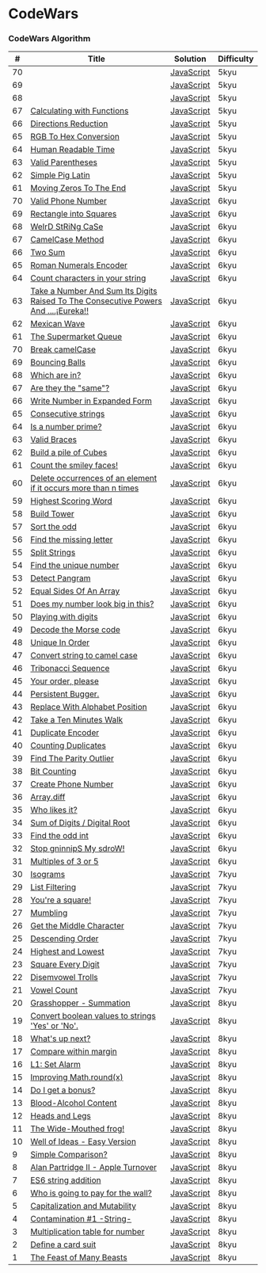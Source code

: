 # CodeWars

### CodeWars Algorithm

| #   | Title                                                                                                                                                          | Solution                                                    | Difficulty |
| --- | -------------------------------------------------------------------------------------------------------------------------------------------------------------- | ----------------------------------------------------------- | ---------- |
| 70  | []()                                                                                                                                                           | [JavaScript](./5kyu/positive/.js)                           | 5kyu       |
| 69  | []()                                                                                                                                                           | [JavaScript](./5kyu/positive/.js)                           | 5kyu       |
| 68  | []()                                                                                                                                                           | [JavaScript](./5kyu/positive/.js)                           | 5kyu       |
| 67  | [Calculating with Functions](https://www.codewars.com/kata/525f3eda17c7cd9f9e000b39/train/javascript)                                                          | [JavaScript](./5kyu/positive/7.zero.js)                     | 5kyu       |
| 66  | [Directions Reduction](https://www.codewars.com/kata/550f22f4d758534c1100025a/train/javascript)                                                                | [JavaScript](./5kyu/positive/6.dirReduc.js)                 | 5kyu       |
| 65  | [RGB To Hex Conversion](https://www.codewars.com/kata/513e08acc600c94f01000001/train/javascript)                                                               | [JavaScript](./5kyu/positive/5.rgb.js)                      | 5kyu       |
| 64  | [Human Readable Time](https://www.codewars.com/kata/52685f7382004e774f0001f7/train/javascript)                                                                 | [JavaScript](./5kyu/positive/4.humanReadable.js)            | 5kyu       |
| 63  | [Valid Parentheses](https://www.codewars.com/kata/52774a314c2333f0a7000688/train/javascript)                                                                   | [JavaScript](./5kyu/positive/3.validParentheses.js)         | 5kyu       |
| 62  | [Simple Pig Latin](https://www.codewars.com/kata/520b9d2ad5c005041100000f/train/javascript)                                                                    | [JavaScript](./5kyu/positive/2.pigIt.js)                    | 5kyu       |
| 61  | [Moving Zeros To The End](https://www.codewars.com/kata/52597aa56021e91c93000cb0/train/javascript)                                                             | [JavaScript](./5kyu/positive/1.moveZeros.js)                | 5kyu       |
| 70  | [Valid Phone Number](https://www.codewars.com/kata/525f47c79f2f25a4db000025/train/javascript)                                                                  | [JavaScript](./6kyu/positive/50.validPhoneNumber.js)        | 6kyu       |
| 69  | [Rectangle into Squares](https://www.codewars.com/kata/55466989aeecab5aac00003e/train/javascript)                                                              | [JavaScript](./6kyu/positive/49.sqInRect.js)                | 6kyu       |
| 68  | [WeIrD StRiNg CaSe](https://www.codewars.com/kata/52b757663a95b11b3d00062d/train/javascript)                                                                   | [JavaScript](./6kyu/positive/48.toWeirdCase.js)             | 6kyu       |
| 67  | [CamelCase Method](https://www.codewars.com/kata/587731fda577b3d1b0001196/train/javascript)                                                                    | [JavaScript](./6kyu/positive/47.camelCase.js)               | 6kyu       |
| 66  | [Two Sum](https://www.codewars.com/kata/52c31f8e6605bcc646000082/train/javascript)                                                                             | [JavaScript](./6kyu/positive/46.twoSum.js)                  | 6kyu       |
| 65  | [Roman Numerals Encoder](https://www.codewars.com/kata/51b62bf6a9c58071c600001b/train/javascript)                                                              | [JavaScript](./6kyu/positive/45.solution.js)                | 6kyu       |
| 64  | [Count characters in your string](https://www.codewars.com/kata/52efefcbcdf57161d4000091/train/javascript)                                                     | [JavaScript](./6kyu/positive/44.count.js)                   | 6kyu       |
| 63  | [Take a Number And Sum Its Digits Raised To The Consecutive Powers And ....¡Eureka!!](https://www.codewars.com/kata/5626b561280a42ecc50000d1/train/javascript) | [JavaScript](./6kyu/positive/43.sumDigPow.js)               | 6kyu       |
| 62  | [Mexican Wave](https://www.codewars.com/kata/58f5c63f1e26ecda7e000029/train/javascript)                                                                        | [JavaScript](./6kyu/positive/42.wave.js)                    | 6kyu       |
| 61  | [The Supermarket Queue](https://www.codewars.com/kata/57b06f90e298a7b53d000a86/train/javascript)                                                               | [JavaScript](./6kyu/positive/41.queueTime.js)               | 6kyu       |
| 70  | [Break camelCase](https://www.codewars.com/kata/5208f99aee097e6552000148/train/javascript)                                                                     | [JavaScript](./6kyu/positive/40.solution.js)                | 6kyu       |
| 69  | [Bouncing Balls](https://www.codewars.com/kata/5544c7a5cb454edb3c000047/train/javascript)                                                                      | [JavaScript](./6kyu/positive/39.bouncingBall.js)            | 6kyu       |
| 68  | [Which are in?](https://www.codewars.com/kata/550554fd08b86f84fe000a58/train/javascript)                                                                       | [JavaScript](./6kyu/positive/38.inArray.js)                 | 6kyu       |
| 67  | [Are they the "same"?](https://www.codewars.com/kata/550498447451fbbd7600041c/train/javascript)                                                                | [JavaScript](./6kyu/positive/37.comp.js)                    | 6kyu       |
| 66  | [Write Number in Expanded Form](https://www.codewars.com/kata/5842df8ccbd22792a4000245/train/javascript)                                                       | [JavaScript](./6kyu/positive/36.expandedForm.js)            | 6kyu       |
| 65  | [Consecutive strings](https://www.codewars.com/kata/56a5d994ac971f1ac500003e/train/javascript)                                                                 | [JavaScript](./6kyu/positive/35.longestConsec.js)           | 6kyu       |
| 64  | [Is a number prime?](https://www.codewars.com/kata/5262119038c0985a5b00029f/train/javascript)                                                                  | [JavaScript](./6kyu/positive/34.isPrime.js)                 | 6kyu       |
| 63  | [Valid Braces](https://www.codewars.com/kata/5277c8a221e209d3f6000b56/train/javascript)                                                                        | [JavaScript](./6kyu/positive/33.validBraces.js)             | 6kyu       |
| 62  | [Build a pile of Cubes](https://www.codewars.com/kata/5592e3bd57b64d00f3000047/train/javascript)                                                               | [JavaScript](./6kyu/positive/32.findNb.js)                  | 6kyu       |
| 61  | [Count the smiley faces!](https://www.codewars.com/kata/583203e6eb35d7980400002a/train/javascript)                                                             | [JavaScript](./6kyu/positive/31.countSmileys.js)            | 6kyu       |
| 60  | [Delete occurrences of an element if it occurs more than n times](https://www.codewars.com/kata/554ca54ffa7d91b236000023/train/javascript)                     | [JavaScript](./6kyu/positive/30.deleteNth.js)               | 6kyu       |
| 59  | [Highest Scoring Word](https://www.codewars.com/kata/57eb8fcdf670e99d9b000272/train/javascript)                                                                | [JavaScript](./6kyu/positive/29.high.js)                    | 6kyu       |
| 58  | [Build Tower](https://www.codewars.com/kata/576757b1df89ecf5bd00073b/train/javascript)                                                                         | [JavaScript](./6kyu/positive/28.towerBuilder.js)            | 6kyu       |
| 57  | [Sort the odd](https://www.codewars.com/kata/578aa45ee9fd15ff4600090d/train/javascript)                                                                        | [JavaScript](./6kyu/positive/27.sortArray.js)               | 6kyu       |
| 56  | [Find the missing letter](https://www.codewars.com/kata/5839edaa6754d6fec10000a2/train/javascript)                                                             | [JavaScript](./6kyu/positive/26.findMissingLetter.js)       | 6kyu       |
| 55  | [Split Strings](https://www.codewars.com/kata/515de9ae9dcfc28eb6000001/train/javascript)                                                                       | [JavaScript](./6kyu/positive/25.solution.js)                | 6kyu       |
| 54  | [Find the unique number](https://www.codewars.com/kata/585d7d5adb20cf33cb000235/train/javascript)                                                              | [JavaScript](./6kyu/positive/24.findUniq.js)                | 6kyu       |
| 53  | [Detect Pangram](https://www.codewars.com/kata/545cedaa9943f7fe7b000048/train/javascript)                                                                      | [JavaScript](./6kyu/positive/23.isPangram.js)               | 6kyu       |
| 52  | [Equal Sides Of An Array](https://www.codewars.com/kata/5679aa472b8f57fb8c000047/train/javascript)                                                             | [JavaScript](./6kyu/positive/22.findEvenIndex.js)           | 6kyu       |
| 51  | [Does my number look big in this?](https://www.codewars.com/kata/5287e858c6b5a9678200083c/train/javascript)                                                    | [JavaScript](./6kyu/positive/21.narcissistic.js)            | 6kyu       |
| 50  | [Playing with digits](https://www.codewars.com/kata/5552101f47fc5178b1000050/train/javascript)                                                                 | [JavaScript](./6kyu/positive/20.digPow.js)                  | 6kyu       |
| 49  | [Decode the Morse code](https://www.codewars.com/kata/54b724efac3d5402db00065e/train/javascript)                                                               | [JavaScript](./6kyu/positive/19.decodeMorse.js)             | 6kyu       |
| 48  | [Unique In Order](https://www.codewars.com/kata/54e6533c92449cc251001667/train/javascript)                                                                     | [JavaScript](./6kyu/positive/18.uniqueInOrder.js)           | 6kyu       |
| 47  | [Convert string to camel case](https://www.codewars.com/kata/517abf86da9663f1d2000003/train/javascript)                                                        | [JavaScript](./6kyu/positive/17.toCamelCase.js)             | 6kyu       |
| 46  | [Tribonacci Sequence](https://www.codewars.com/kata/556deca17c58da83c00002db/train/javascript)                                                                 | [JavaScript](./6kyu/positive/16.tribonacci.js)              | 6kyu       |
| 45  | [Your order, please](https://www.codewars.com/kata/55c45be3b2079eccff00010f/train/javascript)                                                                  | [JavaScript](./6kyu/positive/15.order.js.js)                | 6kyu       |
| 44  | [Persistent Bugger.](https://www.codewars.com/kata/55bf01e5a717a0d57e0000ec/train/javascript)                                                                  | [JavaScript](./6kyu/positive/14.persistence.js)             | 6kyu       |
| 43  | [Replace With Alphabet Position](https://www.codewars.com/kata/546f922b54af40e1e90001da/train/javascript)                                                      | [JavaScript](./6kyu/positive/13.alphabetPosition.js)        | 6kyu       |
| 42  | [Take a Ten Minutes Walk](https://www.codewars.com/kata/54da539698b8a2ad76000228/train/javascript)                                                             | [JavaScript](./6kyu/positive/12.isValidWalk.js)             | 6kyu       |
| 41  | [Duplicate Encoder](https://www.codewars.com/kata/54b42f9314d9229fd6000d9c/train/javascript)                                                                   | [JavaScript](./6kyu/positive/11.duplicateEncode.js)         | 6kyu       |
| 40  | [Counting Duplicates](https://www.codewars.com/kata/54bf1c2cd5b56cc47f0007a1/train/javascript)                                                                 | [JavaScript](./6kyu/positive/10.duplicateCount.js)          | 6kyu       |
| 39  | [Find The Parity Outlier](https://www.codewars.com/kata/5526fc09a1bbd946250002dc/train/javascript)                                                             | [JavaScript](./6kyu/positive/9.findOutlier.js)              | 6kyu       |
| 38  | [Bit Counting](https://www.codewars.com/kata/526571aae218b8ee490006f4/train/javascript)                                                                        | [JavaScript](./6kyu/positive/8.countBits.js)                | 6kyu       |
| 37  | [Create Phone Number](https://www.codewars.com/kata/525f50e3b73515a6db000b83/train/javascript)                                                                 | [JavaScript](./6kyu/positive/7.createPhoneNumber.js)        | 6kyu       |
| 36  | [Array.diff](https://www.codewars.com/kata/523f5d21c841566fde000009/train/javascript)                                                                          | [JavaScript](./6kyu/positive/6.arrayDiff.js)                | 6kyu       |
| 35  | [Who likes it?](https://www.codewars.com/kata/5266876b8f4bf2da9b000362/train/javascript)                                                                       | [JavaScript](./6kyu/positive/5.likes.js)                    | 6kyu       |
| 34  | [Sum of Digits / Digital Root](https://www.codewars.com/kata/541c8630095125aba6000c00/train/javascript)                                                        | [JavaScript](./6kyu/positive/4.digitalRoot.js)              | 6kyu       |
| 33  | [Find the odd int](https://www.codewars.com/kata/54da5a58ea159efa38000836/train/javascript)                                                                    | [JavaScript](./6kyu/positive/3.findOdd.js)                  | 6kyu       |
| 32  | [Stop gninnipS My sdroW!](https://www.codewars.com/kata/5264d2b162488dc400000001/train/javascript)                                                             | [JavaScript](./6kyu/positive/2.spinWords.js)                | 6kyu       |
| 31  | [Multiples of 3 or 5](https://www.codewars.com/kata/514b92a657cdc65150000006/train/javascript)                                                                 | [JavaScript](./6kyu/positive/1.solution.js)                 | 6kyu       |
| 30  | [Isograms](https://www.codewars.com/kata/54ba84be607a92aa900000f1/train/javascript)                                                                            | [JavaScript](./7kyu/positive/10.isIsogram.js)               | 7kyu       |
| 29  | [List Filtering](https://www.codewars.com/kata/53dbd5315a3c69eed20002dd/train/javascript)                                                                      | [JavaScript](./7kyu/positive/9.filter_list.js)              | 7kyu       |
| 28  | [You're a square!](https://www.codewars.com/kata/54c27a33fb7da0db0100040e/train/javascript)                                                                    | [JavaScript](./7kyu/positive/8.isSquare.js)                 | 7kyu       |
| 27  | [Mumbling](https://www.codewars.com/kata/5667e8f4e3f572a8f2000039/train/javascript)                                                                            | [JavaScript](./7kyu/positive/7.accum.js)                    | 7kyu       |
| 26  | [Get the Middle Character](https://www.codewars.com/kata/56747fd5cb988479af000028/train/javascript)                                                            | [JavaScript](./7kyu/positive/6.getMiddle.js)                | 7kyu       |
| 25  | [Descending Order](https://www.codewars.com/kata/5467e4d82edf8bbf40000155)                                                                                     | [JavaScript](./7kyu/positive/5.descendingOrder.js)          | 7kyu       |
| 24  | [Highest and Lowest](https://www.codewars.com/kata/554b4ac871d6813a03000035/train/javascript)                                                                  | [JavaScript](./7kyu/positive/4.highAndLow.js)               | 7kyu       |
| 23  | [Square Every Digit](https://www.codewars.com/kata/546e2562b03326a88e000020/train/javascript)                                                                  | [JavaScript](./7kyu/positive/3.squareDigits.js)             | 7kyu       |
| 22  | [Disemvowel Trolls](https://www.codewars.com/kata/52fba66badcd10859f00097e/train/javascript)                                                                   | [JavaScript](./7kyu/positive/2.disemvowel.js)               | 7kyu       |
| 21  | [Vowel Count](https://www.codewars.com/kata/54ff3102c1bad923760001f3/train/javascript)                                                                         | [JavaScript](./7kyu/positive/1.getCount.js)                 | 7kyu       |
| 20  | [Grasshopper - Summation](https://www.codewars.com/kata/55d24f55d7dd296eb9000030/train/javascript)                                                             | [JavaScript](./8kyu/hardest/logic/10.summation.js)          | 8kyu       |
| 19  | [Convert boolean values to strings 'Yes' or 'No'.](https://www.codewars.com/kata/53369039d7ab3ac506000467/train/javascript)                                    | [JavaScript](./8kyu/hardest/logic/9.boolToWord.js)          | 8kyu       |
| 18  | [What's up next?](https://www.codewars.com/kata/542ebbdb494db239f8000046/train/javascript)                                                                     | [JavaScript](./8kyu/hardest/logic/8.nextItem.js)            | 8kyu       |
| 17  | [Compare within margin](https://www.codewars.com/kata/56453a12fcee9a6c4700009c/train/javascript)                                                               | [JavaScript](./8kyu/hardest/logic/7.closeCompare.js)        | 8kyu       |
| 16  | [L1: Set Alarm](https://www.codewars.com/kata/568dcc3c7f12767a62000038/train/javascript)                                                                       | [JavaScript](./8kyu/hardest/logic/6.setAlarm.js)            | 8kyu       |
| 15  | [Improving Math.round(x)](https://www.codewars.com/kata/56be025f9347a066c7000e4f/train/javascript)                                                             | [JavaScript](./8kyu/hardest/logic/5.roundTo.js)             | 8kyu       |
| 14  | [Do I get a bonus?](https://www.codewars.com/kata/56f6ad906b88de513f000d96/train/javascript)                                                                   | [JavaScript](./8kyu/hardest/logic/4.bonusTime)              | 8kyu       |
| 13  | [Blood-Alcohol Content](https://www.codewars.com/kata/571b6a4a7beb0a8ade0007a8/train/javascript)                                                               | [JavaScript](./8kyu/hardest/logic/3.bloodAlcoholContent.js) | 8kyu       |
| 12  | [Heads and Legs](https://www.codewars.com/kata/574c5075d27783851800169e/train/javascript)                                                                      | [JavaScript](./8kyu/hardest/logic/2.animals.js)             | 8kyu       |
| 11  | [The Wide-Mouthed frog!](https://www.codewars.com/kata/57ec8bd8f670e9a47a000f89/train/javascript)                                                              | [JavaScript](./8kyu/hardest/logic/1.mouthSize.js)           | 8kyu       |
| 10  | [Well of Ideas - Easy Version](https://www.codewars.com/kata/57f222ce69e09c3630000212/train/javascript)                                                        | [JavaScript](./8kyu/hardest/string/10.well.js)              | 8kyu       |
| 9   | [Simple Comparison?](https://www.codewars.com/kata/57f6ecdfcca6e045d2001207/train/javascript)                                                                  | [JavaScript](./8kyu/hardest/string/9.add.js)                | 8kyu       |
| 8   | [Alan Partridge II - Apple Turnover](https://www.codewars.com/kata/580a094553bd9ec5d800007d/javascript)                                                        | [JavaScript](./8kyu/hardest/string/8.apple.js)              | 8kyu       |
| 7   | [ES6 string addition](https://www.codewars.com/kata/582e4c3406e37fcc770001ad/train/javascript)                                                                 | [JavaScript](./8kyu/hardest/string/7.joinStrings.js)        | 8kyu       |
| 6   | [Who is going to pay for the wall?](https://www.codewars.com/kata/58bf9bd943fadb2a980000a7/train/javascript)                                                   | [JavaScript](./8kyu/hardest/string/6.whoIsPaying.js)        | 8kyu       |
| 5   | [Capitalization and Mutability](https://www.codewars.com/kata/595970246c9b8fa0a8000086)                                                                        | [JavaScript](./8kyu/hardest/string/5.capitalizeWord.js)     | 8kyu       |
| 4   | [Contamination #1 -String-](https://www.codewars.com/kata/596fba44963025c878000039/train/javascript)                                                           | [JavaScript](./8kyu/hardest/string/4.contamination.js)      | 8kyu       |
| 3   | [Multiplication table for number](https://www.codewars.com/kata/5a2fd38b55519ed98f0000ce/train/javascript)                                                     | [JavaScript](./8kyu/hardest/string/3.multiTable.js)         | 8kyu       |
| 2   | [Define a card suit](https://www.codewars.com/kata/5a360620f28b82a711000047/train/javascript)                                                                  | [JavaScript](./8kyu/hardest/string/2.defineSuit.js)         | 8kyu       |
| 1   | [The Feast of Many Beasts](https://www.codewars.com/kata/5aa736a455f906981800360d/train/javascript)                                                            | [JavaScript](./8kyu/hardest/string/1.feast.js)              | 8kyu       |
